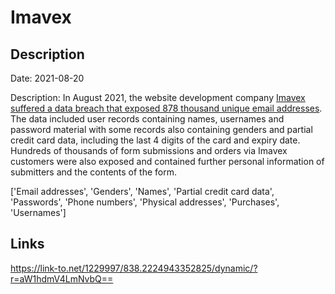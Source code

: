 # Imavex

## Description

Date: 2021-08-20

Description:
In August 2021, the website development company <a href="https://www.imavex.com/breach-information/" target="_blank" rel="noopener">Imavex suffered a data breach that exposed 878 thousand unique email addresses</a>. The data included user records containing names, usernames and password material with some records also containing genders and partial credit card data, including the last 4 digits of the card and expiry date. Hundreds of thousands of form submissions and orders via Imavex customers were also exposed and contained further personal information of submitters and the contents of the form.


['Email addresses', 'Genders', 'Names', 'Partial credit card data', 'Passwords', 'Phone numbers', 'Physical addresses', 'Purchases', 'Usernames']

## Links

https://link-to.net/1229997/838.2224943352825/dynamic/?r=aW1hdmV4LmNvbQ==